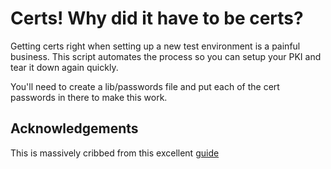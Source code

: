# Certs! Why did it have to be certs?

Getting certs right when setting up a new test environment is a painful
business. This script automates the process so you can setup your PKI and tear
it down again quickly.

You'll need to create a lib/passwords file and put each of the cert passwords
in there to make this work.

## Acknowledgements

This is massively cribbed from this excellent
[guide](https://jamielinux.com/docs/openssl-certificate-authority/index.html)
